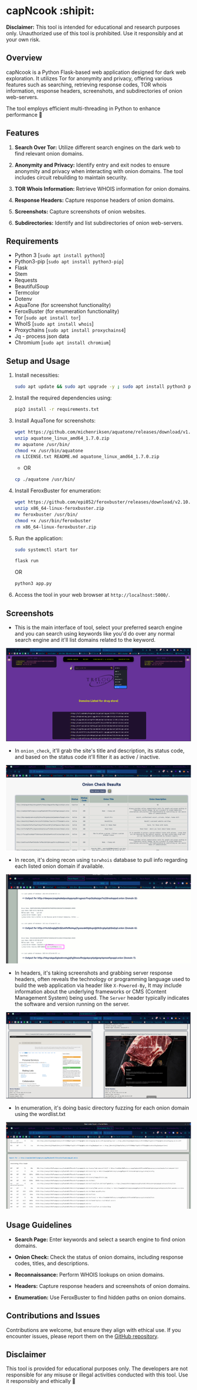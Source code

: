# capNcook :shipit:

**Disclaimer:** This tool is intended for educational and research purposes only. Unauthorized use of this tool is prohibited. Use it responsibly and at your own risk.

## Overview

capNcook is a Python Flask-based web application designed for dark web exploration. It utilizes Tor for anonymity and privacy, offering various features such as searching, retrieving response codes, TOR whois information, response headers, screenshots, and subdirectories of onion web-servers.

The tool employs efficient multi-threading in Python to enhance performance 🚀 

## Features

1. **Search Over Tor:** Utilize different search engines on the dark web to find relevant onion domains.

2. **Anonymity and Privacy:** Identify entry and exit nodes to ensure anonymity and privacy when interacting with onion domains. The tool includes circuit rebuilding to maintain security.

3. **TOR Whois Information:** Retrieve WHOIS information for onion domains.

4. **Response Headers:** Capture response headers of onion domains.

5. **Screenshots:** Capture screenshots of onion websites.

6. **Subdirectories:** Identify and list subdirectories of onion web-servers.

## Requirements

- Python 3 [`sudo apt install python3`]
- Python3-pip [`sudo apt install python3-pip`]
- Flask
- Stem
- Requests
- BeautifulSoup
- Termcolor
- Dotenv
- AquaTone (for screenshot functionality)
- FeroxBuster (for enumeration functionality)
- Tor [`sudo apt install tor`]
- WhoIS [`sudo apt install whois`]
- Proxychains [`sudo apt install proxychains4`]
- Jq - process json data
- Chromium [`sudo apt install chromium`]

## Setup and Usage

1. Install necessities:

    ```bash
    sudo apt update && sudo apt upgrade -y ; sudo apt install python3 python3-pip tor chromium jq whois proxychains4 unzip
    ```

2. Install the required dependencies using:

    ```bash
    pip3 install -r requirements.txt
    ```

3. Install AquaTone for screenshots:

    ```bash
    wget https://github.com/michenriksen/aquatone/releases/download/v1.7.0/aquatone_linux_amd64_1.7.0.zip
    unzip aquatone_linux_amd64_1.7.0.zip
    mv aquatone /usr/bin/
    chmod +x /usr/bin/aquatone
    rm LICENSE.txt README.md aquatone_linux_amd64_1.7.0.zip
    ```

    - OR

    ```bash
    cp ./aquatone /usr/bin/
    ```

4. Install FeroxBuster for enumeration:

    ```bash
    wget https://github.com/epi052/feroxbuster/releases/download/v2.10.0/x86_64-linux-feroxbuster.zip
    unzip x86_64-linux-feroxbuster.zip
    mv feroxbuster /usr/bin/
    chmod +x /usr/bin/feroxbuster
    rm x86_64-linux-feroxbuster.zip
    ```

5. Run the application:

    ```bash
    sudo systemctl start tor
    ```

    ```bash
    flask run
    ```
    
    OR

    ```bash
    python3 app.py
    ```

6. Access the tool in your web browser at `http://localhost:5000/`.

## Screenshots

- This is the main interface of tool, select your preferred search engine and you can search using keywords like you'd do over any normal search engine and it'll list domains related to the keyword.

![main](static/images/main.png)

- In `onion_check`, it'll grab the site's title and description, its status code, and based on the status code it'll filter it as active / inactive.

![onion_check](static/images/onion_check.png)

- In recon, it's doing recon using `torwhois` database to pull info regarding each listed onion domain if available.

![recon](static/images/recon.png)

- In headers, it's taking screenshots and grabbing server response headers, often reveals the technology or programming language used to build the web application via header like `X-Powered-By`, It may include information about the underlying frameworks or CMS (Content Management System) being used. The `Server` header typically indicates the software and version running on the server.

![headers](static/images/headers.png)

- In enumeration, it's doing basic directory fuzzing for each onion domain using the wordlist.txt

![enumeration](static/images/enumeration.png)

## Usage Guidelines

- **Search Page:** Enter keywords and select a search engine to find onion domains.

- **Onion Check:** Check the status of onion domains, including response codes, titles, and descriptions.

- **Reconnaissance:** Perform WHOIS lookups on onion domains.

- **Headers:** Capture response headers and screenshots of onion domains.

- **Enumeration:** Use FeroxBuster to find hidden paths on onion domains.

## Contributions and Issues

Contributions are welcome, but ensure they align with ethical use. If you encounter issues, please report them on the [GitHub repository](https://github.com/hoodietramp/capNcook).

## Disclaimer

This tool is provided for educational purposes only. The developers are not responsible for any misuse or illegal activities conducted with this tool. Use it responsibly and ethically 🙏